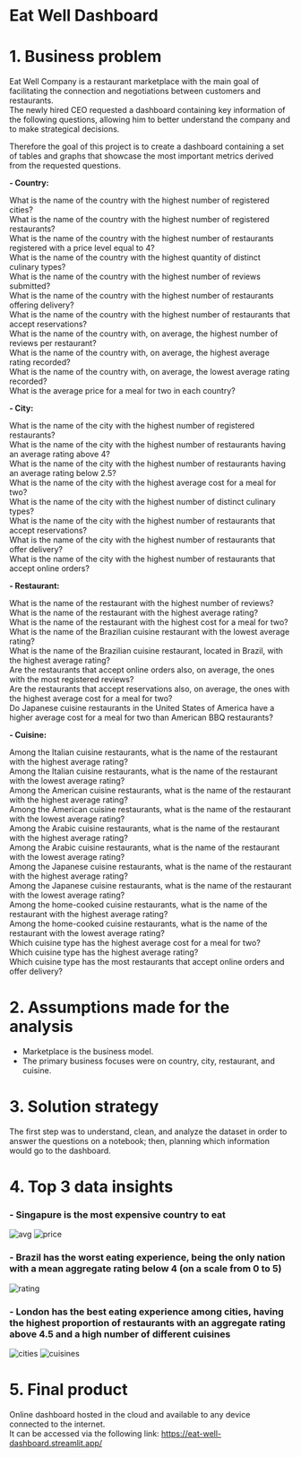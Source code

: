 # **Eat Well Dashboard**

# **1. Business problem**

Eat Well Company is a restaurant marketplace with the main goal of facilitating the connection and negotiations between customers and restaurants.   
The newly hired CEO requested a dashboard containing key information of the following questions, allowing him to better understand the company and to make strategical decisions.  

Therefore the goal of this project is to create a dashboard containing a set of tables and graphs that showcase the most important metrics derived from the requested questions.    

**- Country:**

What is the name of the country with the highest number of registered cities?     
What is the name of the country with the highest number of registered restaurants?     
What is the name of the country with the highest number of restaurants registered with a price level equal to 4?     
What is the name of the country with the highest quantity of distinct culinary types?      
What is the name of the country with the highest number of reviews submitted?    
What is the name of the country with the highest number of restaurants offering delivery?    
What is the name of the country with the highest number of restaurants that accept reservations?      
What is the name of the country with, on average, the highest number of reviews per restaurant?     
What is the name of the country with, on average, the highest average rating recorded?     
What is the name of the country with, on average, the lowest average rating recorded?     
What is the average price for a meal for two in each country?    

**- City:**

What is the name of the city with the highest number of registered restaurants?    
What is the name of the city with the highest number of restaurants having an average rating above 4?    
What is the name of the city with the highest number of restaurants having an average rating below 2.5?    
What is the name of the city with the highest average cost for a meal for two?    
What is the name of the city with the highest number of distinct culinary types?     
What is the name of the city with the highest number of restaurants that accept reservations?         
What is the name of the city with the highest number of restaurants that offer delivery?        
What is the name of the city with the highest number of restaurants that accept online orders?            

**- Restaurant:**

What is the name of the restaurant with the highest number of reviews?    
What is the name of the restaurant with the highest average rating?     
What is the name of the restaurant with the highest cost for a meal for two?     
What is the name of the Brazilian cuisine restaurant with the lowest average rating?     
What is the name of the Brazilian cuisine restaurant, located in Brazil, with the highest average rating?     
Are the restaurants that accept online orders also, on average, the ones with the most registered reviews?     
Are the restaurants that accept reservations also, on average, the ones with the highest average cost for a meal for two?      
Do Japanese cuisine restaurants in the United States of America have a higher average cost for a meal for two than American BBQ restaurants?      

**- Cuisine:**

Among the Italian cuisine restaurants, what is the name of the restaurant with the highest average rating?           
Among the Italian cuisine restaurants, what is the name of the restaurant with the lowest average rating?           
Among the American cuisine restaurants, what is the name of the restaurant with the highest average rating?       
Among the American cuisine restaurants, what is the name of the restaurant with the lowest average rating?           
Among the Arabic cuisine restaurants, what is the name of the restaurant with the highest average rating?           
Among the Arabic cuisine restaurants, what is the name of the restaurant with the lowest average rating?         
Among the Japanese cuisine restaurants, what is the name of the restaurant with the highest average rating?        
Among the Japanese cuisine restaurants, what is the name of the restaurant with the lowest average rating?         
Among the home-cooked cuisine restaurants, what is the name of the restaurant with the highest average rating?   
Among the home-cooked cuisine restaurants, what is the name of the restaurant with the lowest average rating?    
Which cuisine type has the highest average cost for a meal for two?    
Which cuisine type has the highest average rating?    
Which cuisine type has the most restaurants that accept online orders and offer delivery?    

# **2. Assumptions made for the analysis** 

- Marketplace is the business model.    
- The primary business focuses were on country, city, restaurant, and cuisine.

# **3. Solution strategy**

The first step was to understand, clean, and analyze the dataset in order to answer the questions on a notebook; then, planning which information would go to the dashboard.    

# **4. Top 3 data insights**

### **- Singapure is the most expensive country to eat** 
![avg](https://github.com/Eduardo-95-DS/Eat-Well-Dashboard/assets/95311171/244b827c-49b6-4ea0-a8db-5ac0f08ae8a5)
![price](https://github.com/Eduardo-95-DS/Eat-Well-Dashboard/assets/95311171/33107445-d432-4659-b418-64d054aae03a)

### **- Brazil has the worst eating experience, being the only nation with a mean aggregate rating below 4 (on a scale from 0 to 5)**     
![rating](https://github.com/Eduardo-95-DS/Eat-Well-Dashboard/assets/95311171/aae4c269-5058-43ac-b033-0c0eedad667e)

### **- London has the best eating experience among cities, having the highest proportion of restaurants with an aggregate rating above 4.5 and a high number of different cuisines**     
![cities](https://github.com/Eduardo-95-DS/Eat-Well-Dashboard/assets/95311171/2fd3db55-f176-4765-9856-81a3dbd182ce)
![cuisines](https://github.com/Eduardo-95-DS/Eat-Well-Dashboard/assets/95311171/dce93c51-40bf-4143-8e28-a10312998959)


# **5. Final product**
 
Online dashboard hosted in the cloud and available to any device connected to the internet.     
It can be accessed via the following link: https://eat-well-dashboard.streamlit.app/










